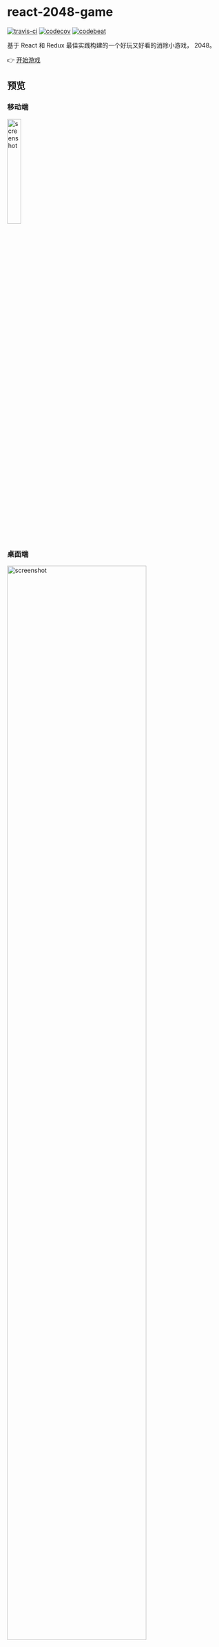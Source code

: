 # react-2048-game

[![travis-ci](https://travis-ci.org/devrsi0n/React-2048-game.svg?branch=master)](https://travis-ci.org/devrsi0n/react-2048-game)
[![codecov](https://codecov.io/gh/devrsi0n/React-2048-game/branch/master/graph/badge.svg)](https://codecov.io/gh/devrsi0n/react-2048-game)
[![codebeat](https://codebeat.co/badges/9b33ea0e-5cf5-44b3-9a52-438667fb2673)](https://codebeat.co/projects/github-com-devrsi0n-react-2048-game-master)

基于 React 和 Redux 最佳实践构建的一个好玩又好看的消除小游戏， 2048。

👉 [开始游戏](https://devrsi0n.github.io/react-2048-game/)

## 预览

### 移动端

<a href="https://devrsi0n.github.io/react-2048-game/">
    <img src="https://github.com/devrsi0n/react-2048-game/blob/master/screenshot-iPhone.png" width="25%" alt="screenshot">
</a>

### 桌面端

<a href="https://devrsi0n.github.io/react-2048-game/">
  <img src="https://github.com/devrsi0n/react-2048-game/blob/master/screenshot.png" width="80%" alt="screenshot">
</a>

## 运行 & 测试 & 打包

建议使用 yarn 来管理依赖包。

```bash
  git clone git@github.com:devrsi0n/react-2048-game.git
  cd react-2048-game
  yarn # 安装依赖包
  yarn start # 开启调试模式
  yarn test # 自动测试
  yarn build # 打包代码
```

## 踩坑记录

在调烟花动画的时候发现没效果，仔细对比了下 webpack 编译后的 css 文件发现所有的 @keyframes
的名字都加了 hash 值（也就是当成普通的局部 css 类名），解决办法就是在 @keyframes 的名字前面和整个 scss 文件添加伪类 :global，可以参考烟花的 scss 文件，这不是完美的解决办法(css 类名不再有局部特性)，后续再深挖一下。

## License

[MIT](http://opensource.org/licenses/MIT)
